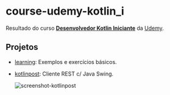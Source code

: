 # course-udemy-kotlin_i

Resultado do curso **[Desenvolvedor Kotlin Iniciante](https://www.udemy.com/desenvolvedor-kotlin-iniciante)** da [Udemy](https://www.udemy.com/).

## Projetos

- [learning](../../tree/master/learning): Exemplos e exercícios básicos.

- [kotlinpost](../../tree/master/kotlinpost): Cliente REST c/ Java Swing.

  ![screenshot-kotlinpost](../../raw/master/kotlinpost/kotlinpost.png)
